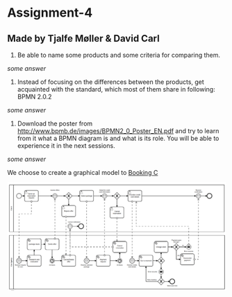 # Assignment-4
## Made by Tjalfe Møller & David Carl


1. Be able to name some products and some criteria for comparing them.

*some answer*

1. Instead of focusing on the differences between the products, get acquainted with the standard, which most of them share in following: BPMN 2.0.2

*some answer*

1. Download the poster from http://www.bpmb.de/images/BPMN2_0_Poster_EN.pdf and try to learn from it what a BPMN diagram is and what is its role. You will be able to experience it in the next sessions.

*some answer*

We choose to create a graphical model to [Booking C](https://github.com/datsoftlyngby/soft2019fall-si/blob/master/docs/Sessions/Week40/Assignments/Travel%20Booking%20C.pdf)

![](diagram.png)